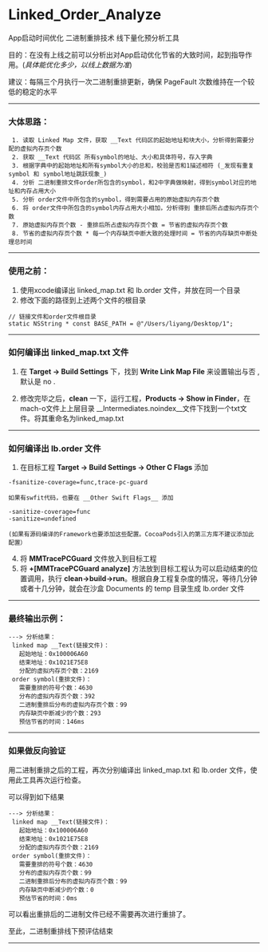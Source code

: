 # Linked_Order_Analyze
App启动时间优化 二进制重排技术 线下量化预分析工具

目的：在没有上线之前可以分析出对App启动优化节省的大致时间，起到指导作用。(_具体能优化多少，以线上数据为准_)

建议：每隔三个月执行一次二进制重排更新，确保 PageFault 次数维持在一个较低的稳定的水平

---

### 大体思路：
```
 1. 读取 Linked Map 文件，获取 __Text 代码区的起始地址和块大小，分析得到需要分配的虚拟内存页个数
 2. 获取 __Text 代码区 所有symbol的地址、大小和具体符号，存入字典
 3. 根据字典中的起始地址和所有symbol大小的总和，校验是否和1描述相符 (_发现有重复 symbol 和 symbol地址跳跃现象_)
 4. 分析 二进制重排文件order所包含的symbol，和2中字典做映射，得到symbol对应的地址和内存占用大小
 5. 分析 order文件中所包含的symbol，得到需要占用的原始虚拟内存页个数
 6. 将 order文件中所包含的symbol内存占用大小相加，分析得到 重排后所占虚拟内存页个数
 7. 原始虚拟内存页个数 - 重排后所占虚拟内存页个数 = 节省的虚拟内存页个数
 8. 节省的虚拟内存页个数 * 每一个内存缺页中断大致的处理时间 = 节省的内存缺页中断处理总时间
 ```

---

### 使用之前：
1. 使用xcode编译出 linked_map.txt 和 lb.order 文件，并放在同一个目录
2. 修改下面的路径到上述两个文件的根目录
```
// 链接文件和order文件根目录
static NSString * const BASE_PATH = @"/Users/liyang/Desktop/1"; 
```

---

### 如何编译出 linked_map.txt 文件

1. 在 __Target -> Build Settings__ 下，找到 __Write Link Map File__ 来设置输出与否 , 默认是 no .

2. 修改完毕之后，__clean__ 一下，运行工程，__Products -> Show in Finder__，在mach-o文件上上层目录 __Intermediates.noindex__文件下找到一个txt文件。将其重命名为linked_map.txt

--- 

### 如何编译出 lb.order 文件

1. 在目标工程 __Target -> Build Settings -> Other C Flags__ 添加

```
-fsanitize-coverage=func,trace-pc-guard
```

    如果有swfit代码，也要在 __Other Swift Flags__ 添加
   
```
-sanitize-coverage=func
-sanitize=undefined
```
    
    (如果有源码编译的Framework也要添加这些配置。CocoaPods引入的第三方库不建议添加此配置）

4. 将 __MMTracePCGuard__ 文件放入到目标工程
5. 将 __+[MMTracePCGuard analyze]__ 方法放到目标工程认为可以启动结束的位置调用，执行 __clean->build->run__。根据自身工程复杂度的情况，等待几分钟或者十几分钟，就会在沙盒 Documents 的 temp 目录生成 lb.order 文件


---

### 最终输出示例：
```
---> 分析结果：
 linked map __Text(链接文件)：
   起始地址：0x100006A60
   结束地址：0x1021E75E8
   分配的虚拟内存页个数：2169
 order symbol(重排文件)：
   需要重排的符号个数：4630
   分布的虚拟内存页个数：392
   二进制重排后分布的虚拟内存页个数：99
   内存缺页中断减少的个数：293
   预估节省的时间：146ms
   ```

---

### 如果做反向验证

用二进制重排之后的工程，再次分别编译出 linked_map.txt 和 lb.order 文件，使用此工具再次运行检查。

可以得到如下结果

```
---> 分析结果：
 linked map __Text(链接文件)：
   起始地址：0x100006A60
   结束地址：0x1021E75E8
   分配的虚拟内存页个数：2169
 order symbol(重排文件)：
   需要重排的符号个数：4630
   分布的虚拟内存页个数：99
   二进制重排后分布的虚拟内存页个数：99
   内存缺页中断减少的个数：0
   预估节省的时间：0ms
   ```

可以看出重排后的二进制文件已经不需要再次进行重排了。

至此，二进制重排线下预评估结束

---
